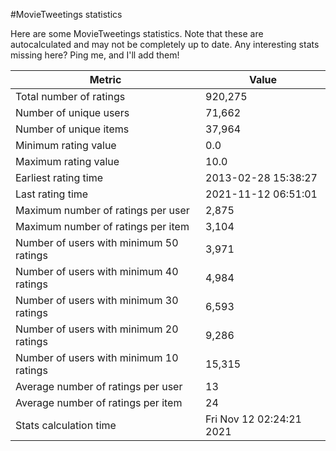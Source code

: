 #MovieTweetings statistics

Here are some MovieTweetings statistics. Note that these are autocalculated and may not be completely up to date. Any interesting stats missing here? Ping me, and I'll add them!

Metric | Value
--- | ---
Total number of ratings                 | 920,275
Number of unique users                  | 71,662
Number of unique items                  | 37,964
Minimum rating value                    | 0.0
Maximum rating value                    | 10.0
Earliest rating time                    | 2013-02-28 15:38:27
Last rating time                        | 2021-11-12 06:51:01
Maximum number of ratings per user      | 2,875
Maximum number of ratings per item      | 3,104
Number of users with minimum 50 ratings | 3,971
Number of users with minimum 40 ratings | 4,984
Number of users with minimum 30 ratings | 6,593
Number of users with minimum 20 ratings | 9,286
Number of users with minimum 10 ratings | 15,315
Average number of ratings per user      | 13
Average number of ratings per item      | 24
Stats calculation time                  | Fri Nov 12 02:24:21 2021

